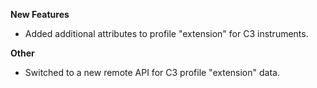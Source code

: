 **New Features**

* Added additional attributes to profile "extension" for C3 instruments.

**Other**

* Switched to a new remote API for C3 profile "extension" data.